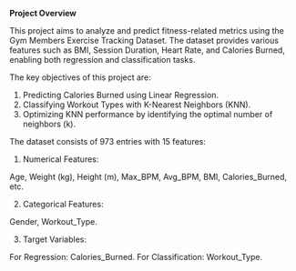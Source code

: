 **Project Overview**

This project aims to analyze and predict fitness-related metrics using the Gym Members Exercise Tracking Dataset. The dataset provides various features such as BMI, Session Duration, Heart Rate, and Calories Burned, enabling both regression and classification tasks.

The key objectives of this project are:

1. Predicting Calories Burned using Linear Regression.
2. Classifying Workout Types with K-Nearest Neighbors (KNN).
3. Optimizing KNN performance by identifying the optimal number of neighbors (k).


The dataset consists of 973 entries with 15 features:

1. Numerical Features:

Age, Weight (kg), Height (m), Max_BPM, Avg_BPM, BMI, Calories_Burned, etc.

2. Categorical Features:

Gender, Workout_Type.

3. Target Variables:

For Regression: Calories_Burned.
For Classification: Workout_Type.


